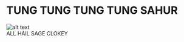 # TUNG TUNG TUNG TUNG SAHUR
![alt text](https://tr.rbxcdn.com/180DAY-fdcdfc2d1c801bddfedeb16d37453152/420/420/Hat/Webp/noFilter)  
ALL HAIL SAGE CLOKEY
